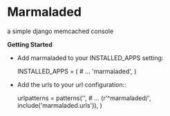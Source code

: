 Marmaladed
==========

a simple django memcached console

**Getting Started**

* Add marmaladed to your INSTALLED_APPS setting:

	INSTALLED_APPS = (
		# ...
		'marmaladed',
	)
	   
* Add the urls to your url configuration::

	urlpatterns = patterns('',
		# ...
		(r'^marmaladed/', include('marmaladed.urls')),
	)
